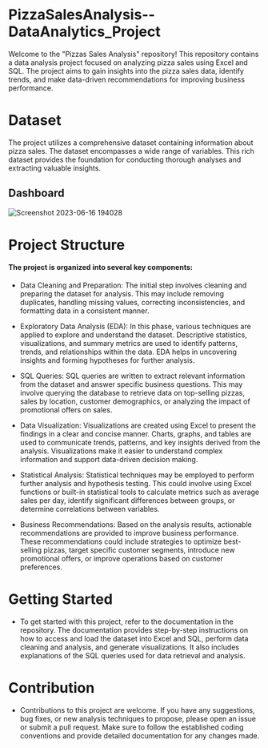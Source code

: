 # PizzaSalesAnalysis--DataAnalytics_Project 
Welcome to the "Pizzas Sales Analysis" repository!
This repository contains a data analysis project focused on analyzing pizza sales using Excel and SQL. The project aims to gain insights into the pizza sales data, identify trends, and make data-driven recommendations for improving business performance.

# Dataset
The project utilizes a comprehensive dataset containing information about pizza sales. The dataset encompasses a wide range of variables. This rich dataset provides the foundation for conducting thorough analyses and extracting valuable insights.

## Dashboard
![Screenshot 2023-06-16 194028](https://github.com/Mayankgupta1803/PizzaSalesAnalysis--DataAnalytics_Project/assets/121190072/06878852-085e-4603-bdb6-3c4dd1efdcc9)

# Project Structure
#### The project is organized into several key components:

+ Data Cleaning and Preparation: The initial step involves cleaning and preparing the dataset for analysis. This may include removing duplicates, handling missing values, correcting inconsistencies, and formatting data in a consistent manner.

+ Exploratory Data Analysis (EDA): In this phase, various techniques are applied to explore and understand the dataset. Descriptive statistics, visualizations, and summary metrics are used to identify patterns, trends, and relationships within the data. EDA helps in uncovering insights and forming hypotheses for further analysis.

+ SQL Queries: SQL queries are written to extract relevant information from the dataset and answer specific business questions. This may involve querying the database to retrieve data on top-selling pizzas, sales by location, customer demographics, or analyzing the impact of promotional offers on sales.

+ Data Visualization: Visualizations are created using Excel to present the findings in a clear and concise manner. Charts, graphs, and tables are used to communicate trends, patterns, and key insights derived from the analysis. Visualizations make it easier to understand complex information and support data-driven decision making.

+ Statistical Analysis: Statistical techniques may be employed to perform further analysis and hypothesis testing. This could involve using Excel functions or built-in statistical tools to calculate metrics such as average sales per day, identify significant differences between groups, or determine correlations between variables.

+ Business Recommendations: Based on the analysis results, actionable recommendations are provided to improve business performance. These recommendations could include strategies to optimize best-selling pizzas, target specific customer segments, introduce new promotional offers, or improve operations based on customer preferences.

# Getting Started
- To get started with this project, refer to the documentation in the repository. The documentation provides step-by-step instructions on how to access and load the dataset into Excel and SQL, perform data cleaning and analysis, and generate visualizations. It also includes explanations of the SQL queries used for data retrieval and analysis.

# Contribution
- Contributions to this project are welcome. If you have any suggestions, bug fixes, or new analysis techniques to propose, please open an issue or submit a pull request. Make sure to follow the established coding conventions and provide detailed documentation for any changes made.
